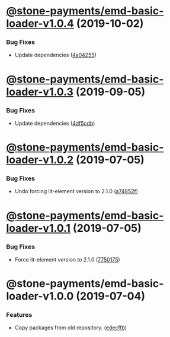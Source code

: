 # [@stone-payments/emd-basic-loader-v1.0.4](https://github.com/stone-payments/emerald-web-framework/compare/@stone-payments/emd-basic-loader-v1.0.3...@stone-payments/emd-basic-loader-v1.0.4) (2019-10-02)


### Bug Fixes

* Update dependencies ([4a04255](https://github.com/stone-payments/emerald-web-framework/commit/4a04255))

# [@stone-payments/emd-basic-loader-v1.0.3](https://github.com/stone-payments/emerald-web-framework/compare/@stone-payments/emd-basic-loader-v1.0.2...@stone-payments/emd-basic-loader-v1.0.3) (2019-09-05)


### Bug Fixes

* Update dependencies ([4df5cdb](https://github.com/stone-payments/emerald-web-framework/commit/4df5cdb))

# [@stone-payments/emd-basic-loader-v1.0.2](https://github.com/stone-payments/emerald-web-framework/compare/@stone-payments/emd-basic-loader-v1.0.1...@stone-payments/emd-basic-loader-v1.0.2) (2019-07-05)


### Bug Fixes

* Undo forcing lit-element version to 2.1.0 ([a74852f](https://github.com/stone-payments/emerald-web-framework/commit/a74852f))

# [@stone-payments/emd-basic-loader-v1.0.1](https://github.com/stone-payments/emerald-web-framework/compare/@stone-payments/emd-basic-loader-v1.0.0...@stone-payments/emd-basic-loader-v1.0.1) (2019-07-05)


### Bug Fixes

* Force lit-element version to 2.1.0 ([7750175](https://github.com/stone-payments/emerald-web-framework/commit/7750175))

# @stone-payments/emd-basic-loader-v1.0.0 (2019-07-04)


### Features

* Copy packages from old repository. ([edecffb](https://github.com/stone-payments/emerald-web-framework/commit/edecffb))
